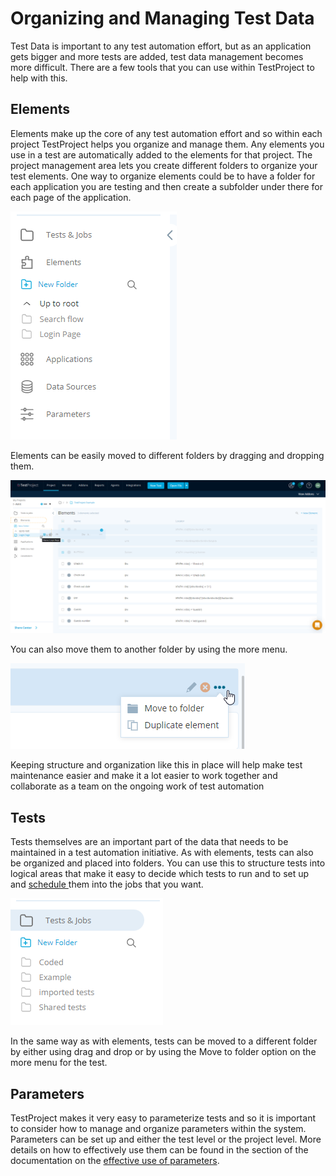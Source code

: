 # Organizing and Managing Test Data

Test Data is important to any test automation effort, but as an application gets bigger and more tests are added, test data management becomes more difficult. There are a few tools that you can use within TestProject to help with this.

## Elements

Elements make up the core of any test automation effort and so within each project TestProject helps you organize and manage them. Any elements you use in a test are automatically added to the elements for that project. The project management area lets you create different folders to organize your test elements. One way to organize elements could be to have a folder for each application you are testing and then create a subfolder under there for each page of the application. &#x20;

![Creating folders for your applications pages](<../.gitbook/assets/image (460) (1).png>)

Elements can be easily moved to different folders by dragging and dropping them.

![Organizing the recorded elements in the different folders](<../.gitbook/assets/image (457) (1).png>)



You can also move them to another folder by using the more menu.&#x20;

![Using the menu to move elements to a folder](<../.gitbook/assets/image (459) (1).png>)

Keeping structure and organization like this in place will help make test maintenance easier and make it a lot easier to work together and collaborate as a team on the ongoing work of test automation

## Tests

Tests themselves are an important part of the data that needs to be maintained in a test automation initiative. As with elements, tests can also be organized and placed into folders. You can use this to structure tests into logical areas that make it easy to decide which tests to run and to set up and [schedule ](../schedule-and-run-tests/create-and-schedule-jobs.md)them into the jobs that you want.

![Creating Test Folders](<../.gitbook/assets/image (463).png>)

In the same way as with elements, tests can be moved to a different folder by either using drag and drop or by using the Move to folder option on the more menu for the test.&#x20;

## Parameters

TestProject makes it very easy to parameterize tests and so it is important to consider how to manage and organize parameters within the system. Parameters can be set up and either the test level or the project level. More details on how to effectively use them can be found in the section of the documentation on the [effective use of parameters](using-parameters-effectively.md).
